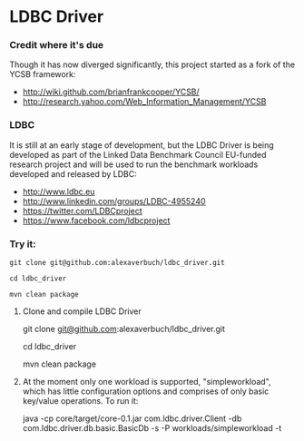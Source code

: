 # LDBC Driver

### Credit where it's due
Though it has now diverged significantly, this project started as a fork of the YCSB framework:
* http://wiki.github.com/brianfrankcooper/YCSB/
* http://research.yahoo.com/Web_Information_Management/YCSB

### LDBC
It is still at an early stage of development, but the LDBC Driver is being developed as part of the Linked Data Benchmark Council EU-funded research project and will be used to run the benchmark workloads developed and released by LDBC:
* http://www.ldbc.eu
* http://www.linkedin.com/groups/LDBC-4955240
* https://twitter.com/LDBCproject
* https://www.facebook.com/ldbcproject

### Try it:

    git clone git@github.com:alexaverbuch/ldbc_driver.git
    
    cd ldbc_driver
    
    mvn clean package


1. Clone and compile LDBC Driver

    git clone git@github.com:alexaverbuch/ldbc_driver.git
    
    cd ldbc_driver
    
    mvn clean package

2. At the moment only one workload is supported, "simpleworkload", which has little configuration options and comprises of only basic key/value operations.
To run it:

    java -cp core/target/core-0.1.jar com.ldbc.driver.Client -db com.ldbc.driver.db.basic.BasicDb -s -P workloads/simpleworkload -t
